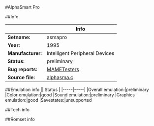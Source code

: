 #AlphaSmart Pro

##Info

||Info|
|-----|-----|
|**Setname:**|asmapro
|**Year:**|1995
|**Manufacturer:**|Intelligent Peripheral Devices
|**Status:**|preliminary
|**Bug reports:**|[MAMETesters](http://mametesters.org/view_all_set.php?type=1&temporary=y&search=alphasma.c)
|**Source file:**|[alphasma.c](https://github.com/mamedev/mame/blob/master/src/mess/drivers/alphasma.c)

##Emulation info
|| Status |
|-----|-----|
|Overall emulation:|preliminary
|Color emulation:|good
|Sound emulation:|preliminary
|Graphics emulation:|good
|Savestates:|unsupported

##Tech info

##Romset info

<!--- START OF EDITED COMMENT DO NOT TOUCH TEXT ABOVE-->
